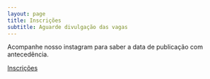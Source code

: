 ```yaml
---
layout: page
title: Inscrições
subtitle: Aguarde divulgação das vagas
---
```


Acompanhe nosso instagram para saber a data de publicação com antecedência.

[Inscrições](https://forms.gle/MJNAFhfaf47utBu26)
